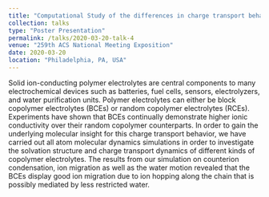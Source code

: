 ```yaml
---
title: "Computational Study of the differences in charge transport behavior between ordered block copolymer electrolytes and random copolymer electrolytes (virtual due to COVID-19 pandemic)"
collection: talks
type: "Poster Presentation"
permalink: /talks/2020-03-20-talk-4
venue: "259th ACS National Meeting Exposition"
date: 2020-03-20
location: "Philadelphia, PA, USA"
---
```


Solid ion-conducting polymer electrolytes are central components to many electrochemical devices such as batteries, fuel cells, sensors, electrolyzers, and water purification units. Polymer electrolytes can either be block copolymer electrolytes (BCEs)  or random copolymer electrolytes (RCEs). Experiments have shown that BCEs continually demonstrate higher ionic conductivity over their random copolymer counterparts. In order to gain the underlying molecular insight for this charge transport behavior, we have carried out all atom molecular dynamics simulations in order to investigate the solvation structure and charge transport dynamics of different kinds of copolymer electrolytes. The results from our simulation on counterion condensation, ion migration as well as the water motion revealed that the BCEs display good ion migration due to ion hopping along the chain that is possibly mediated by less restricted water.
